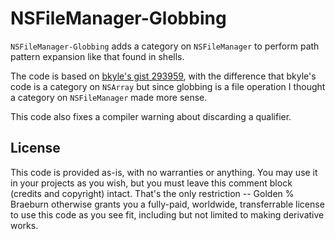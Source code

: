 # NSFileManager-Globbing

`NSFileManager-Globbing` adds a category on `NSFileManager` to perform path pattern expansion like that found in shells.

The code is based on [bkyle's gist 293959](https://gist.github.com/1207378), with the difference that bkyle's code is a category on `NSArray` but since globbing is a file operation I thought a category on `NSFileManager` made more sense.

This code also fixes a compiler warning about discarding a qualifier.


## License

This code is provided as-is, with no warranties or anything. You may use it in your projects as you wish, but you must leave this comment block (credits and copyright) intact. That's the only restriction -- Golden % Braeburn otherwise grants you a fully-paid, worldwide, transferrable license to use this code as you see fit, including but not limited to making derivative works.
